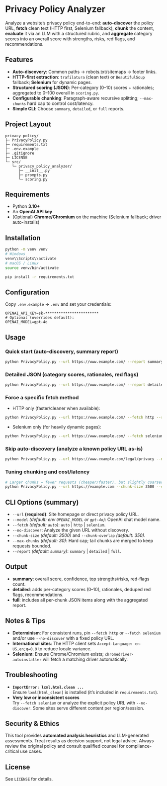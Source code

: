 # Privacy Policy Analyzer

Analyze a website’s privacy policy end-to-end: **auto-discover** the policy URL, **fetch** clean text (HTTP first, Selenium fallback), **chunk** the content, **evaluate** it via an LLM with a structured rubric, and **aggregate** category scores into an overall score with strengths, risks, red flags, and recommendations.

## Features
- **Auto-discovery**: Common paths → robots.txt/sitemaps → footer links.
- **HTTP-first extraction**: `trafilatura` (clean text) or `BeautifulSoup` fallback; **Selenium** for dynamic pages.
- **Structured scoring (JSON)**: Per-category (0–10) scores + rationales; aggregated to 0–100 overall in `scoring.py`.
- **Configurable chunking**: Paragraph-aware recursive splitting; `--max-chunks` hard cap to control cost/latency.
- **Simple CLI**: Choose `summary`, `detailed`, or `full` reports.

## Project Layout
    privacy-policy/
    ├─ PrivacyPolicy.py
    ├─ requirements.txt
    ├─ .env.example
    ├─ .gitignore
    ├─ LICENSE
    └─ src/
       └─ privacy_policy_analyzer/
          ├─ __init__.py
          ├─ prompts.py
          └─ scoring.py

## Requirements
- Python **3.10+**
- An **OpenAI API key**
- (Optional) **Chrome/Chromium** on the machine (Selenium fallback; driver auto-installs)

## Installation
```bash
python -m venv venv
# Windows
venv\\Scripts\\activate
# macOS / Linux
source venv/bin/activate

pip install -r requirements.txt
```

## Configuration
Copy `.env.example` → `.env` and set your credentials:

```
OPENAI_API_KEY=sk-************************
# Optional (overrides default):
OPENAI_MODEL=gpt-4o
```

## Usage

### Quick start (auto-discovery, summary report)
```bash
python PrivacyPolicy.py --url https://www.example.com/ --report summary
```

### Detailed JSON (category scores, rationales, red flags)
```bash
python PrivacyPolicy.py --url https://www.example.com/ --report detailed
```

### Force a specific fetch method
- HTTP only (faster/cleaner when available):
```bash
python PrivacyPolicy.py --url https://www.example.com/ --fetch http --report detailed
```

- Selenium only (for heavily dynamic pages):
```bash
python PrivacyPolicy.py --url https://www.example.com/ --fetch selenium --report detailed
```

### Skip auto-discovery (analyze a known policy URL as-is)
```bash
python PrivacyPolicy.py --url https://www.example.com/legal/privacy --no-discover --report detailed
```

### Tuning chunking and cost/latency
```bash
# Larger chunks = fewer requests (cheaper/faster), but slightly coarser analysis
python PrivacyPolicy.py --url https://example.com --chunk-size 3500 --chunk-overlap 350 --max-chunks 30 --report summary
```

## CLI Options (summary)
- `--url` **(required)**: Site homepage or direct privacy policy URL.
- `--model` *(default: env `OPENAI_MODEL` or `gpt-4o`)*: OpenAI chat model name.
- `--fetch` *(default: `auto`)*: `auto` | `http` | `selenium`.
- `--no-discover`: Analyze the given URL without discovery.
- `--chunk-size` *(default: 3500)* and `--chunk-overlap` *(default: 350)*.
- `--max-chunks` *(default: 30)*: Hard cap; tail chunks are merged to keep requests bounded.
- `--report` *(default: `summary`)*: `summary` | `detailed` | `full`.

## Output
- **summary**: overall score, confidence, top strengths/risks, red-flags count.
- **detailed**: adds per-category scores (0–10), rationales, deduped red flags, recommendations.
- **full**: includes all per-chunk JSON items along with the aggregated report.

## Notes & Tips
- **Determinism**: For consistent runs, pin `--fetch http` or `--fetch selenium` and/or use `--no-discover` with a fixed policy URL.
- **International sites**: The HTTP client sets `Accept-Language: en-US,en;q=0.9` to reduce locale variance.
- **Selenium**: Ensure Chrome/Chromium exists; `chromedriver-autoinstaller` will fetch a matching driver automatically.

## Troubleshooting
- **`ImportError: lxml.html.clean ...`**  
  Ensure `lxml[html_clean]` is installed (it’s included in `requirements.txt`).
- **Very low or inconsistent scores**  
  Try `--fetch selenium` or analyze the explicit policy URL with `--no-discover`. Some sites serve different content per region/session.

## Security & Ethics
This tool provides **automated analysis heuristics** and LLM-generated assessments. Treat results as decision support, not legal advice. Always review the original policy and consult qualified counsel for compliance-critical use cases.

## License
See `LICENSE` for details.
